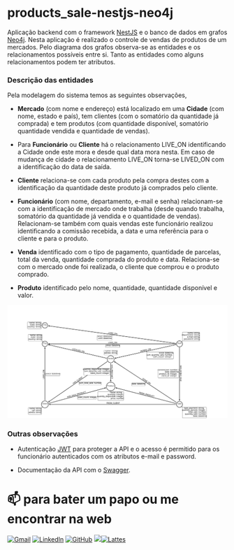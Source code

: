 # products_sale-nestjs-neo4j

Aplicação backend com o framework [NestJS](https://nestjs.com/) e o banco de dados em grafos [Neo4j](https://neo4j.com/). Nesta aplicação é realizado o controle de vendas de produtos de um mercados. Pelo diagrama dos grafos observa-se as entidades e os relacionamentos possíveis entre si. Tanto as entidades como alguns relacionamentos podem ter atributos.

### Descrição das entidades 

Pela modelagem do sistema temos as seguintes observações, 

- **Mercado** (com nome e endereço) está localizado em uma **Cidade** (com nome, estado e país), tem clientes (com o somatório da quantidade já comprada) e tem produtos (com quantidade disponível, somatório quantidade vendida e quantidade de vendas).

- Para **Funcionário** ou **Cliente** há o relacionamento LIVE_ON identificando a Cidade onde este mora e desde qual data mora nesta. Em caso de mudança de cidade o relacionamento LIVE_ON torna-se LIVED_ON com a identificação do data de saída.

- **Cliente** relaciona-se com cada produto pela compra destes com a identificação da quantidade deste produto já comprados pelo cliente.

- **Funcionário** (com nome, departamento, e-mail e senha) relacionam-se com a identificação de mercado onde trabalha (desde quando trabalha, somatório da quantidade já vendida e o quantidade de vendas). Relacionam-se também com quais vendas este funcionário realizou identificando a comissão recebida, a data e uma referência para o cliente e para o produto.

- **Venda** identificado com o tipo de pagamento, quantidade de parcelas, total da venda, quantidade comprada do produto e data. Relaciona-se com o mercado onde foi realizada, o cliente que comprou e o produto comprado.

- **Produto** identificado pelo nome, quantidade, quantidade disponível e valor.


![img](https://raw.githubusercontent.com/guimaraaes/products_sale-nestjs-neo4j/master/arrow-schema/v2.svg)

### Outras observações

- Autenticação [JWT](https://jwt.io/) para proteger a API e o acesso é permitido para os funcionário autenticados com os atributos e-mail e password. 

- Documentação da API com o [Swagger](https://swagger.io/).


# :mailbox: para bater um papo ou me encontrar na web
[![Gmail](https://img.shields.io/badge/-GMAIL-D14836?style=for-the-badge&logo=gmail&logoColor=white)](mailto:sguimaraaes@gmail.com)
[![LinkedIn](https://img.shields.io/badge/-LINKEDIN-0077B5?style=for-the-badge&logo=linkedin&logoColor=white)](https://www.linkedin.com/in/sara-guimar%C3%A3es-negreiros-aa2382155/)
[![GitHub](https://img.shields.io/badge/github-%23100000.svg?&style=for-the-badge&logo=github&logoColor=white)](https://guimaraaes.github.io/guimaraaes/)
[<img height="25" src="https://i.imgur.com/2iVxee6.png">![Lattes](https://img.shields.io/badge/lattes-%23100000?logoColor=blue&style=for-the-badge)](http://lattes.cnpq.br/7082901769077209)
